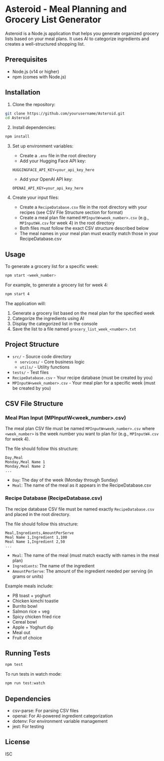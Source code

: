 # Asteroid - Meal Planning and Grocery List Generator

Asteroid is a Node.js application that helps you generate organized grocery lists based on your meal plans. It uses AI to categorize ingredients and creates a well-structured shopping list.

## Prerequisites

- Node.js (v14 or higher)
- npm (comes with Node.js)

## Installation

1. Clone the repository:

```bash
git clone https://github.com/yourusername/Asteroid.git
cd Asteroid
```

2. Install dependencies:

```bash
npm install
```

3. Set up environment variables:

   - Create a `.env` file in the root directory
   - Add your Hugging Face API key:

   ```
   HUGGINGFACE_API_KEY=your_api_key_here
   ```

   - Add your OpenAI API key:

   ```
   OPENAI_API_KEY=your_api_key_here
   ```

4. Create your input files:
   - Create a `RecipeDatabase.csv` file in the root directory with your recipes (see CSV File Structure section for format)
   - Create a meal plan file named `MPInputW<week_number>.csv` (e.g., `MPInputW4.csv` for week 4) in the root directory
   - Both files must follow the exact CSV structure described below
   - The meal names in your meal plan must exactly match those in your RecipeDatabase.csv

## Usage

To generate a grocery list for a specific week:

```bash
npm start <week_number>
```

For example, to generate a grocery list for week 4:

```bash
npm start 4
```

The application will:

1. Generate a grocery list based on the meal plan for the specified week
2. Categorize the ingredients using AI
3. Display the categorized list in the console
4. Save the list to a file named `grocery_list_week_<number>.txt`

## Project Structure

- `src/` - Source code directory
  - `services/` - Core business logic
  - `utils/` - Utility functions
- `tests/` - Test files
- `RecipeDatabase.csv` - Your recipe database (must be created by you)
- `MPInputW<week_number>.csv` - Your meal plan for a specific week (must be created by you)

## CSV File Structure

### Meal Plan Input (MPInputW<week_number>.csv)

The meal plan CSV file must be named `MPInputW<week_number>.csv` where `<week_number>` is the week number you want to plan for (e.g., `MPInputW4.csv` for week 4).

The file should follow this structure:

```csv
Day,Meal
Monday,Meal Name 1
Monday,Meal Name 2
...
```

- `Day`: The day of the week (Monday through Sunday)
- `Meal`: The name of the meal as it appears in the RecipeDatabase.csv

### Recipe Database (RecipeDatabase.csv)

The recipe database CSV file must be named exactly `RecipeDatabase.csv` and placed in the root directory.

The file should follow this structure:

```csv
Meal,Ingredients,AmountPerServe
Meal Name 1,Ingredient 1,100
Meal Name 1,Ingredient 2,50
...
```

- `Meal`: The name of the meal (must match exactly with names in the meal plan)
- `Ingredients`: The name of the ingredient
- `AmountPerServe`: The amount of the ingredient needed per serving (in grams or units)

Example meals include:

- PB toast + yoghurt
- Chicken kimchi toastie
- Burrito bowl
- Salmon rice + veg
- Spicy chicken fried rice
- Cereal bowl
- Apple + Yoghurt dip
- Meal out
- Fruit of choice

## Running Tests

```bash
npm test
```

To run tests in watch mode:

```bash
npm run test:watch
```

## Dependencies

- csv-parse: For parsing CSV files
- openai: For AI-powered ingredient categorization
- dotenv: For environment variable management
- jest: For testing

## License

ISC
